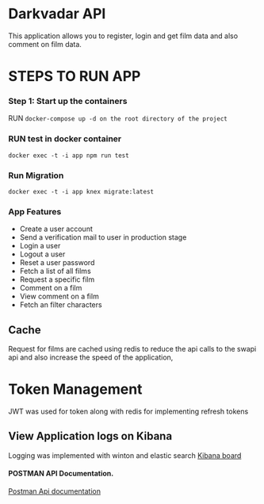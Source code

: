 # Darkvadar API
This application allows you to register, login and get film data and also comment on film data.

# STEPS TO RUN APP
### Step 1: Start up the containers
RUN `docker-compose up -d on the root directory of the project`


### RUN test in docker container
`docker exec -t -i app npm run test`

### Run Migration
`docker exec -t -i app knex migrate:latest`


### App Features
- Create a user account
- Send a verification mail to user in production stage
- Login a user
- Logout a user
- Reset a user password
- Fetch a list of all films
- Request a specific film
- Comment on a film
- View comment on a film
- Fetch an filter characters

## Cache
Request for films are cached using redis to reduce the api calls to the swapi api and also increase the speed of the application,

# Token Management
 JWT was used for token along with redis for implementing refresh tokens


## View Application logs on Kibana
Logging was implemented with winton and elastic search
[Kibana board](http://localhost:5601/app/kibana#/discover)


#### POSTMAN API Documentation.
[Postman Api documentation](https://documenter.getpostman.com/view/6226738/TzY7dDbr)
